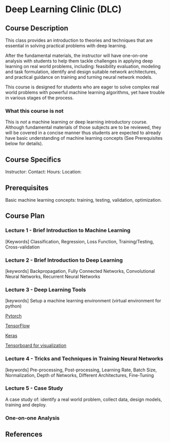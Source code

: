 # Deep Learning Clinic (DLC)

## Course Description
This class provides an introduction to theories and techniques that are essential in solving practical problems with deep learning.

After the fundamental materials, the instructor will have one-on-one analysis with students to help them tackle challenges in applying deep learning on real world problems, including: feasibility evaluation, modeling and task formulation, identify and design suitable network architectures, and practical guidance on training and turning neural network models.

This course is designed for students who are eager to solve complex real world problems with powerful machine learning algorithms, yet have trouble in various stages of the process.

### What this course is not
This is *not* a machine learning or deep learning introductory course. Although fundamental materials of those subjects are to be reviewed, they will be covered in a concise manner thus students are expected to already have basic understanding of machine learning concepts (See Prerequisites below for details).

## Course Specifics

Instructor:
Contact:
Hours:
Location:

## Prerequisites
Basic machine learning concepts: training, testing, validation, optimization.




## Course Plan

### Lecture 1 - Brief Introduction to Machine Learning


[Keywords]
Classification, Regression, Loss Function, Training/Testing, Cross-validation

### Lecture 2 - Brief Introduction to Deep Learning


[keywords]
Backpropagation, Fully Connected Networks, Convolutional Neural Networks, Recurrent Neural Networks

### Lecture 3 - Deep Learning Tools

[keywords]
Setup a machine learning environment (virtual environment for python)

[Pytorch](https://pytorch.org/tutorials/)

[TensorFlow](https://www.tensorflow.org/tutorials/)

[Keras](https://keras.io/)

[Tensorboard for visualization](https://github.com/yunjey/pytorch-tutorial/tree/master/tutorials/04-utils/tensorboard)


### Lecture 4 - Tricks and Techniques in Training Neural Networks

[keywords]
Pre-processing, Post-processing, Learning Rate, Batch Size, Normalization, Depth of Networks, Different Architectures, Fine-Tuning

### Lecture 5 - Case Study

A case study of: identify a real world problem, collect data, design models, training and deploy.

### One-on-one Analysis


## References
